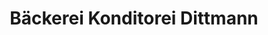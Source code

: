 ---
title: "Bäckerei Konditorei Dittmann"
url: /altertheim/baeckerei-konditorei-dittmann/
shop: Bäckerei
---